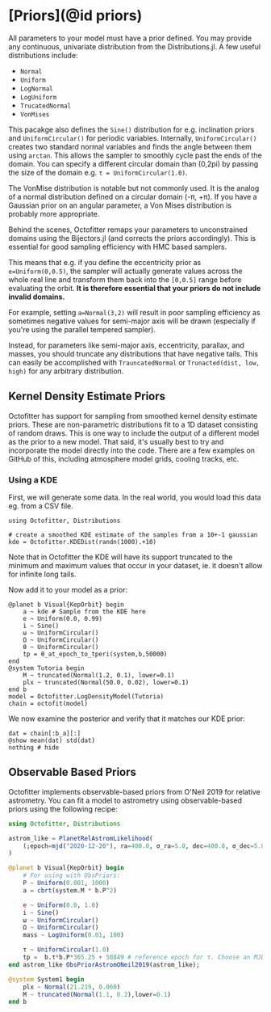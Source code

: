 # [Priors](@id priors)

All parameters to your model must have a prior defined.
You may provide any continuous, univariate distribution from the Distributions.jl.
A few useful distributions include:

* `Normal`
* `Uniform`
* `LogNormal`
* `LogUniform`
* `TrucatedNormal`
* `VonMises`

This pacakge also defines the `Sine()` distribution for e.g. inclination priors and `UniformCircular()` for periodic variables.
Internally, `UniformCircular()` creates two standard normal variables and finds the angle between them using `arctan`. This allows the sampler to smoothly cycle past the ends of the domain. You can specify a different circular domain than (0,2pi) by passing the size of the domain e.g. `τ = UniformCircular(1.0)`.

The VonMise distribution is notable but not commonly used. It is the analog of a normal distribution defined on a circular domain (-π, +π). If you have a Gaussian prior on an angular parameter, a Von Mises distribution is probably more appropriate.

Behind the scenes, Octofitter remaps your parameters to unconstrained domains using the Bijectors.jl (and corrects the priors accordingly). This is essential for good sampling efficiency with HMC based samplers.

This means that e.g. if you define the eccentricity prior as `e=Uniform(0,0.5)`, the sampler will actually generate values across the whole real line and transform them back into the `[0,0.5]` range before evaluating the orbit.
**It is therefore essential that your priors do not include invalid domains.**

For example, setting `a=Normal(3,2)` will result in poor sampling efficiency as sometimes negative values for semi-major axis will be drawn (especially if you're using the parallel tempered sampler).

Instead, for parameters like semi-major axis, eccentricity, parallax, and masses, you should truncate any distributions that have negative tails.
This can easily be accomplished with `TrauncatedNormal` or `Trunacted(dist, low, high)` for any arbitrary distribution.


## Kernel Density Estimate Priors

Octofitter has support for sampling from smoothed kernel density estimate priors. These are non-parametric distributions fit to a 1D dataset consisting of random draws. This is one way to include the output of a different model as the prior to a new model. That said, it's usually best to try and incorporate the model directly into the code. There are a few examples on GitHub of this, including atmosphere model grids, cooling tracks, etc.

### Using a KDE
First, we will generate some data. In the real world, you would load this data eg. from a CSV file.
```@example 1
using Octofitter, Distributions

# create a smoothed KDE estimate of the samples from a 10+-1 gaussian
kde = Octofitter.KDEDist(randn(1000).+10)
```

Note that in Octofitter the KDE will have its support truncated to the minimum and maximum values that occur in your dataset, ie. it doesn't allow for infinite long tails.

Now add it to your model as a prior:
```@example 1
@planet b Visual{KepOrbit} begin
    a ~ kde # Sample from the KDE here
    e ~ Uniform(0.0, 0.99)
    i ~ Sine()
    ω ~ UniformCircular()
    Ω ~ UniformCircular()
    θ ~ UniformCircular()
    tp = θ_at_epoch_to_tperi(system,b,50000)
end 
@system Tutoria begin 
    M ~ truncated(Normal(1.2, 0.1), lower=0.1)
    plx ~ truncated(Normal(50.0, 0.02), lower=0.1)
end b
model = Octofitter.LogDensityModel(Tutoria)
chain = octofit(model)
```

We now examine the posterior and verify that it matches our KDE prior:
```@example 1
dat = chain[:b_a][:]
@show mean(dat) std(dat)
nothing # hide
```

## Observable Based Priors

Octofitter implements observable-based priors from O'Neil 2019 for relative astrometry. You can fit a model to astrometry using observable-based priors using the following recipe:


```julia
using Octofitter, Distributions

astrom_like = PlanetRelAstromLikelihood(
    (;epoch=mjd("2020-12-20"), ra=400.0, σ_ra=5.0, dec=400.0, σ_dec=5.0)
)

@planet b Visual{KepOrbit} begin
    # For using with ObsPriors:
    P ~ Uniform(0.001, 1000)
    a = cbrt(system.M * b.P^2)

    e ~ Uniform(0.0, 1.0)
    i ~ Sine()
    ω ~ UniformCircular()
    Ω ~ UniformCircular()
    mass ~ LogUniform(0.01, 100)

    τ ~ UniformCircular(1.0)
    tp =  b.τ*b.P*365.25 + 58849 # reference epoch for τ. Choose an MJD date near your data.
end astrom_like ObsPriorAstromONeil2019(astrom_like);

@system System1 begin
    plx ~ Normal(21.219, 0.060)
	M ~ truncated(Normal(1.1, 0.2),lower=0.1)
end b
```
